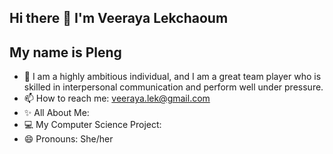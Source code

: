 ## Hi there 👋 I'm Veeraya Lekchaoum

## My name is Pleng

- 🌱 I am a highly ambitious individual, and I am a great team player who is skilled in interpersonal communication and perform well under pressure.
- 📫 How to reach me: veeraya.lek@gmail.com
- ✨ All About Me:
- 💻 My Computer Science Project:  
- 😄 Pronouns: She/her


